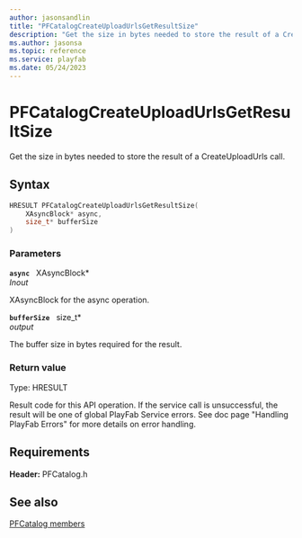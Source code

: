 ```yaml
---
author: jasonsandlin
title: "PFCatalogCreateUploadUrlsGetResultSize"
description: "Get the size in bytes needed to store the result of a CreateUploadUrls call."
ms.author: jasonsa
ms.topic: reference
ms.service: playfab
ms.date: 05/24/2023
---
```


# PFCatalogCreateUploadUrlsGetResultSize  

Get the size in bytes needed to store the result of a CreateUploadUrls call.  

## Syntax  
  
```cpp
HRESULT PFCatalogCreateUploadUrlsGetResultSize(  
    XAsyncBlock* async,  
    size_t* bufferSize  
)  
```  
  
### Parameters  
  
**`async`** &nbsp; XAsyncBlock*  
*_Inout_*  
  
XAsyncBlock for the async operation.  
  
**`bufferSize`** &nbsp; size_t*  
*output*  
  
The buffer size in bytes required for the result.  
  
  
### Return value
Type: HRESULT
  
Result code for this API operation. If the service call is unsuccessful, the result will be one of global PlayFab Service errors. See doc page "Handling PlayFab Errors" for more details on error handling.
  
  
## Requirements  
  
**Header:** PFCatalog.h
  
## See also  
[PFCatalog members](../pfcatalog_members.md)  

  
  
